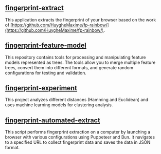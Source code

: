 ## [fingerprint-extract](https://github.com/AquaBxFingerprinting/fingerprint-extract)
This application extracts the fingerprint of your browser based on the work of [https://github.com/HuygheMaxime/fp-rainbow/](https://github.com/HuygheMaxime/fp-rainbow/).

## [fingerprint-feature-model](https://github.com/AquaBxFingerprinting/fingerprint-feature-model)

This repository contains tools for processing and manipulating feature models represented as trees. The tools allow you to merge multiple feature trees, convert them into different formats, and generate random configurations for testing and validation.

## [fingerprint-experiment](https://github.com/AquaBxFingerprinting/fingerprint-experiment)
This project analyzes different distances (Hamming and Euclidean) and uses machine learning models for clustering analysis.

## [fingerprint-automated-extract](https://github.com/AquaBxFingerprinting/fingerprint-automated-extract )

This script performs fingerprint extraction on a computer by launching a browser with various configurations using Puppeteer and Bun. It navigates to a specified URL to collect fingerprint data and saves the data in JSON format.
